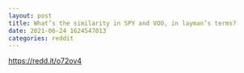 ```yaml
--- 
layout: post 
title: What’s the similarity in SPY and VOO, in layman’s terms? 
date: 2021-06-24 1624547013 
categories: reddit 
--- 
```

https://redd.it/o72ov4